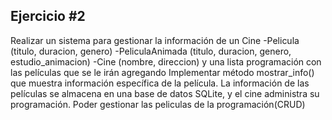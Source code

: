 ## Ejercicio #2
Realizar un sistema para gestionar la información de un Cine
-Pelicula (titulo, duracion, genero) 
-PeliculaAnimada (titulo, duracion, genero, estudio_animacion)
-Cine (nombre, direccion) y una lista programación con las películas que se le irán agregando
Implementar método mostrar_info() que muestra información específica de la película. La información de las películas se almacena en una base de datos SQLite, y el cine administra su programación.
Poder gestionar las peliculas de la programación(CRUD)
